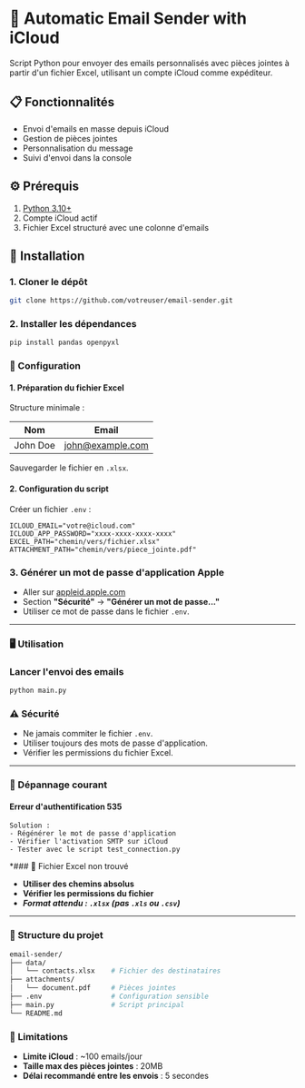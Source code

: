 # 📧 Automatic Email Sender with iCloud

Script Python pour envoyer des emails personnalisés avec pièces jointes à partir d'un fichier Excel, utilisant un compte iCloud comme expéditeur.

## 📋 Fonctionnalités
- Envoi d'emails en masse depuis iCloud
- Gestion de pièces jointes
- Personnalisation du message
- Suivi d'envoi dans la console

## ⚙️ Prérequis
1. [Python 3.10+](https://www.python.org/downloads/)
2. Compte iCloud actif
3. Fichier Excel structuré avec une colonne d'emails

## 🚀 Installation

### 1. Cloner le dépôt
```bash
git clone https://github.com/votreuser/email-sender.git
```

### 2. Installer les dépendances
```bash
pip install pandas openpyxl
```

### 🔧 Configuration

#### 1. Préparation du fichier Excel
Structure minimale :  

| Nom       | Email             |
|-----------|-------------------|
| John Doe  | john@example.com  |

Sauvegarder le fichier en `.xlsx`.

#### 2. Configuration du script
Créer un fichier `.env` :

```env
ICLOUD_EMAIL="votre@icloud.com"
ICLOUD_APP_PASSWORD="xxxx-xxxx-xxxx-xxxx"
EXCEL_PATH="chemin/vers/fichier.xlsx"
ATTACHMENT_PATH="chemin/vers/piece_jointe.pdf"
```

### 3. Générer un mot de passe d'application Apple
- Aller sur [appleid.apple.com](https://appleid.apple.com)  
- Section **"Sécurité"** → **"Générer un mot de passe..."**  
- Utiliser ce mot de passe dans le fichier `.env`.

---

### 🖥️ Utilisation

### Lancer l'envoi des emails
```bash
python main.py
```

### ⚠️ Sécurité
- Ne jamais commiter le fichier `.env`.
- Utiliser toujours des mots de passe d'application.
- Vérifier les permissions du fichier Excel.

---

### 🐛 Dépannage courant

#### Erreur d'authentification 535
```text
Solution :
- Régénérer le mot de passe d'application
- Vérifier l'activation SMTP sur iCloud
- Tester avec le script test_connection.py
```

*### 🐛 Fichier Excel non trouvé
- **Utiliser des chemins absolus**  
- **Vérifier les permissions du fichier**  
- ***Format attendu : `.xlsx` (pas `.xls` ou `.csv`)***

---

### 📄 Structure du projet
```bash
email-sender/
├── data/
│   └── contacts.xlsx    # Fichier des destinataires
├── attachments/
│   └── document.pdf     # Pièces jointes
├── .env                 # Configuration sensible
├── main.py              # Script principal
└── README.md
```

### 📌 Limitations
- **Limite iCloud** : ~100 emails/jour  
- **Taille max des pièces jointes** : 20MB  
- **Délai recommandé entre les envois** : 5 secondes
